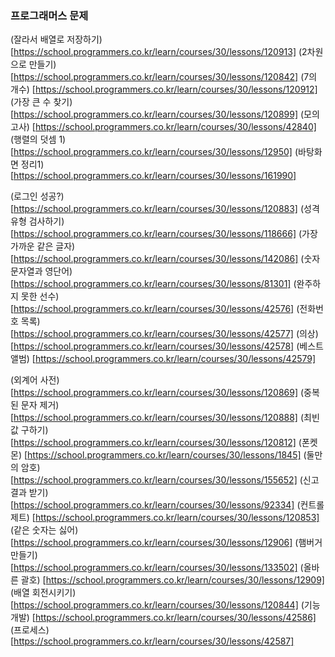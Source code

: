 ### 프로그래머스 문제
(잘라서 배열로 저장하기) [https://school.programmers.co.kr/learn/courses/30/lessons/120913]
(2차원으로 만들기) [https://school.programmers.co.kr/learn/courses/30/lessons/120842]
(7의 개수) [https://school.programmers.co.kr/learn/courses/30/lessons/120912]
(가장 큰 수 찾기) [https://school.programmers.co.kr/learn/courses/30/lessons/120899]
(모의고사) [https://school.programmers.co.kr/learn/courses/30/lessons/42840]
(행렬의 덧셈 1) [https://school.programmers.co.kr/learn/courses/30/lessons/12950]
(바탕화면 정리1) [https://school.programmers.co.kr/learn/courses/30/lessons/161990]

(로그인 성공?) [https://school.programmers.co.kr/learn/courses/30/lessons/120883]
(성격 유형 검사하기) [https://school.programmers.co.kr/learn/courses/30/lessons/118666] 
(가장 가까운 같은 글자) [https://school.programmers.co.kr/learn/courses/30/lessons/142086]
(숫자 문자열과 영단어) [https://school.programmers.co.kr/learn/courses/30/lessons/81301]
(완주하지 못한 선수) [https://school.programmers.co.kr/learn/courses/30/lessons/42576]
(전화번호 목록) [https://school.programmers.co.kr/learn/courses/30/lessons/42577]
(의상) [https://school.programmers.co.kr/learn/courses/30/lessons/42578]
(베스트앨범) [https://school.programmers.co.kr/learn/courses/30/lessons/42579]

(외계어 사전) [https://school.programmers.co.kr/learn/courses/30/lessons/120869]
(중복된 문자 제거) [https://school.programmers.co.kr/learn/courses/30/lessons/120888]
(최빈값 구하기) [https://school.programmers.co.kr/learn/courses/30/lessons/120812]
(폰켓몬) [https://school.programmers.co.kr/learn/courses/30/lessons/1845]
(둘만의 암호) [https://school.programmers.co.kr/learn/courses/30/lessons/155652]
(신고 결과 받기) [https://school.programmers.co.kr/learn/courses/30/lessons/92334]
(컨트롤 제트) [https://school.programmers.co.kr/learn/courses/30/lessons/120853]
(같은 숫자는 싫어) [https://school.programmers.co.kr/learn/courses/30/lessons/12906]
(햄버거 만들기) [https://school.programmers.co.kr/learn/courses/30/lessons/133502]
(올바른 괄호) [https://school.programmers.co.kr/learn/courses/30/lessons/12909]
(배열 회전시키기) [https://school.programmers.co.kr/learn/courses/30/lessons/120844]
(기능개발) [https://school.programmers.co.kr/learn/courses/30/lessons/42586]
(프로세스) [https://school.programmers.co.kr/learn/courses/30/lessons/42587]
